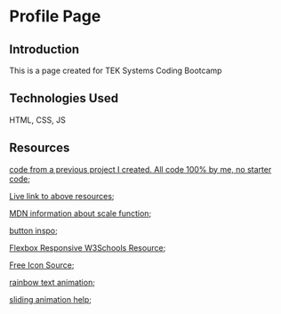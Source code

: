 # Profile Page #

## Introduction ##

This is a page created for TEK Systems Coding Bootcamp

## Technologies Used ##

HTML, CSS, JS

## Resources ##

[code from a previous project I created. All code 100% by me, no starter code](https://github.com/michellelanecode/web_project_4);

[Live link to above resources](https://michellelanecode.github.io/web_project_4/);

[MDN information about scale function](https://developer.mozilla.org/en-US/docs/Web/CSS/transform-function/scale);

[button inspo](https://getcssscan.com/css-buttons-examples);

[Flexbox Responsive W3Schools Resource](https://www.w3schools.com/css/css3_flexbox_responsive.asp);

[Free Icon Source](https://icons8.com/icons/);

[rainbow text animation](https://stackoverflow.com/questions/54702124/rainbow-text-animation-using-only-css);


[sliding animation help](https://stackoverflow.com/questions/6805482/css3-transition-animation-on-load);